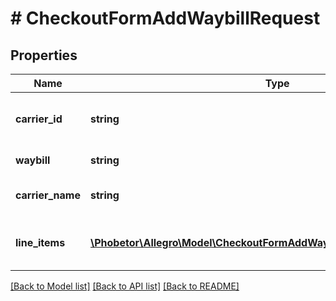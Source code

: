# # CheckoutFormAddWaybillRequest

## Properties

Name | Type | Description | Notes
------------ | ------------- | ------------- | -------------
**carrier_id** | **string** | Supported carriers are available via &lt;a href&#x3D;\&quot;#operation/getOrdersCarriersUsingGET\&quot; target&#x3D;\&quot;_blank\&quot;&gt;shipping carriers resource&lt;/a&gt;. |
**waybill** | **string** | Waybill number (parcel tracking number). Cannot be empty and must be no longer than 64 characters. |
**carrier_name** | **string** | Carrier name to be provided only if carrierId is OTHER, otherwise it’s ignored. Must be no longer than 30 characters. | [optional]
**line_items** | [**\Phobetor\Allegro\Model\CheckoutFormAddWaybillRequestLineItemsInner[]**](CheckoutFormAddWaybillRequestLineItemsInner.md) | List of order line items. They must be from the order specified in the path parameter. When list is not provided or it is empty it means that every item from an order is included in shipment. | [optional]

[[Back to Model list]](../../README.md#models) [[Back to API list]](../../README.md#endpoints) [[Back to README]](../../README.md)
